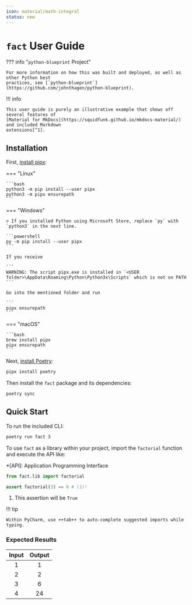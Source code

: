```yaml
---
icon: material/math-integral
status: new
---
```


# `fact` User Guide

??? info "`python-blueprint` Project"

    For more information on how this was built and deployed, as well as other Python best
    practices, see [`python-blueprint`](https://github.com/johnthagen/python-blueprint).

!!! info

    This user guide is purely an illustrative example that shows off several features of 
    [Material for MkDocs](https://squidfunk.github.io/mkdocs-material/) and included Markdown
    extensions[^1].

[^1]: See `python-blueprint`'s `mkdocs.yml` for how to enable these features.

## Installation

First, [install pipx](https://pypa.github.io/pipx/):

=== "Linux"

    ```bash
    python3 -m pip install --user pipx
    python3 -m pipx ensurepath
    ```

=== "Windows"

    > If you installed Python using Microsoft Store, replace `py` with `python3` in the next line.

    ```powershell
    py -m pip install --user pipx
    ```

    If you receive

    ```
    WARNING: The script pipx.exe is installed in `<USER folder>\AppData\Roaming\Python\Python3x\Scripts` which is not on PATH
    ```

    Go into the mentioned folder and run

    ```
    pipx ensurepath
    ```

=== "macOS"

    ```bash
    brew install pipx
    pipx ensurepath
    ```

Next, [install Poetry](https://python-poetry.org/docs/#installation):

```bash
pipx install poetry
```

Then install the `fact` package and its dependencies:

```bash
poetry sync
```

## Quick Start

To run the included CLI:

```bash
poetry run fact 3
```

To use `fact` as a library within your project, import the `factorial` function and execute the
API like:

*[API]: Application Programming Interface

```python
from fact.lib import factorial

assert factorial(3) == 6 # (1)!
```

1. This assertion will be `True`

!!! tip

    Within PyCharm, use ++tab++ to auto-complete suggested imports while typing.

### Expected Results

<div class="center-table" markdown>

| Input | Output |
|:-----:|:------:|
|   1   |   1    |
|   2   |   2    |
|   3   |   6    |
|   4   |   24   | 

</div>
